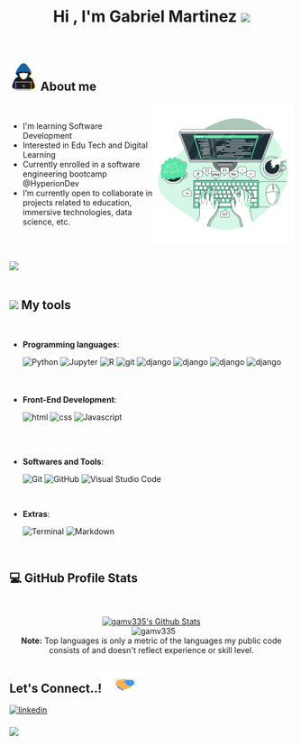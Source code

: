 
<h1 align="center"><b>Hi , I'm Gabriel Martinez </b><img src="https://media.giphy.com/media/hvRJCLFzcasrR4ia7z/giphy.gif" width="35"></h1>

<br>



	
## <picture><img src = "https://github.com/0xAbdulKhalid/0xAbdulKhalid/raw/main/assets/mdImages/about_me.gif" width = 50px></picture> **About me**

<picture> <img align="right" src="./assets/removed-bg-aboutme.png" width = 250px></picture>

<br>

- I'm learning Software Development
- Interested in Edu Tech and Digital Learning
- Currently enrolled in a software engineering bootcamp @HyperionDev
- I’m currently open to collaborate in projects related to education, immersive technologies, data science, etc.

<br><br>

<img src="https://user-images.githubusercontent.com/73097560/115834477-dbab4500-a447-11eb-908a-139a6edaec5c.gif"><br><br>

## <img src="https://media2.giphy.com/media/QssGEmpkyEOhBCb7e1/giphy.gif?cid=ecf05e47a0n3gi1bfqntqmob8g9aid1oyj2wr3ds3mg700bl&rid=giphy.gif" width ="25"><b> My tools</b>
<br>

<p align="center">

- **Programming languages**:
  
    <img src="https://img.shields.io/badge/Python-%233d467d?style=flat&logo=python&logoColor=white" style="margin-bottom: 5px;" alt="Python" width="100" height="25">
    <img src="https://img.shields.io/badge/Jupyter-grey?style=flat&logo=jupyter&logoColor=orange" alt="Jupyter" width="100" height="25">
    <img src="https://img.shields.io/badge/R-white?style=flat&logo=r&logoColor=blue" style="margin-bottom: 5px;" alt="R" width="100" height="25">
    <img src="https://img.shields.io/badge/git-orange?style=flat&logo=git&logoColor=white" style="margin-bottom: 5px;" alt="git" width="100" height="25">
    <img src="https://img.shields.io/badge/Django-darkgreen?style=flat&logo=django&logoColor=white" style="margin-bottom: 5px;" alt="django" width="100" height="25">
    <img src="https://img.shields.io/badge/SQL-navy?style=flat&logo=sqlite&logoColor=white" style="margin-bottom: 5px;" alt="django" width="100" height="25">
    <img src="https://img.shields.io/badge/streamlit-white?style=flat&logo=streamlit&logoColor=red" style="margin-bottom: 5px;" alt="django" width="100" height="25">
    <img src="https://img.shields.io/badge/github-black?style=flat&logo=github&logoColor=white" style="margin-bottom: 5px;" alt="django" width="100" height="25">
    





<br>   
    
- **Front-End Development**:

   <img src="https://img.shields.io/badge/HTML-grey?style=flat&logo=html5&logoColor=white" alt="html" width="100" height="25">
   <img src="https://img.shields.io/badge/CSS-blue?style=flat&logo=css3&logoColor=white" alt="css" width="100" height="25">
   <img src="https://img.shields.io/badge/Javascript-%23fcf803?style=flat&logo=javascript&logoColor=black" alt="Javascript" width="100" height="25">

<br>

<br>

- **Softwares and Tools**:

    ![Git](https://img.shields.io/badge/git-%23F05033.svg?style=for-the-badge&logo=git&logoColor=white)
    ![GitHub](https://img.shields.io/badge/github-%23121011.svg?style=for-the-badge&logo=github&logoColor=white)
    ![Visual Studio Code](https://img.shields.io/badge/Visual%20Studio%20Code-0078d7.svg?style=for-the-badge&logo=visual-studio-code&logoColor=white)

<br>

- **Extras**:

    ![Terminal](https://img.shields.io/badge/Terminal-%23054020?style=for-the-badge&logo=gnu-bash&logoColor=white)
    ![Markdown](https://img.shields.io/badge/markdown-%23000000.svg?style=for-the-badge&logo=markdown&logoColor=white)   


</p>
<br>

## <b>💻 GitHub Profile Stats</b>
  <br/>
  <p align="center">
    <a href="https://github.com/anuraghazra/github-readme-stats"><img alt="gamv335's Github Stats" src="https://github-readme-stats.vercel.app/api?username=gamv335&show_icons=true&count_private=true&theme=algolia" height="192px"/></a>
<br/>
  &nbsp;
	  <img src="https://github-readme-stats.vercel.app/api/top-langs?username=gamv335&langs_count=10&show_icons=true&locale=en&layout=compact&theme=algolia" alt="gamv335" height="192px"/>
  <br/>
  <b>Note:</b> Top languages is only a metric of the languages my public code consists of and doesn't reflect experience or skill level.
  </p>

## <b> Let's Connect..!</b><img src="https://github.com/0xAbdulKhalid/0xAbdulKhalid/raw/main/assets/mdImages/handshake.gif" width ="80">
<div align='left'>
<a href="https://www.linkedin.com/in/gabriel-alejandro-mart%C3%ADnez-v%C3%B3lquez-730101101/" target="_blank">
<img src="https://img.shields.io/badge/gamv335-blue?logo=linkedin&logoColor=white" style="margin-bottom: 5px;" alt="linkedin" width="120" height="30">
</a>
<br>
</div>

<br>
<img src="https://user-images.githubusercontent.com/73097560/115834477-dbab4500-a447-11eb-908a-139a6edaec5c.gif">
<br>
